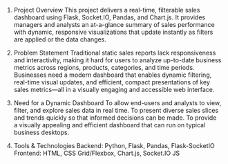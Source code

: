 1. Project Overview
This project delivers a real-time, filterable sales dashboard using Flask, Socket.IO, Pandas, and Chart.js. It provides managers and analysts an at-a-glance summary of sales performance with dynamic, responsive visualizations that update instantly as filters are applied or the data changes.

2. Problem Statement
Traditional static sales reports lack responsiveness and interactivity, making it hard for users to analyze up-to-date business metrics across regions, products, categories, and time periods. Businesses need a modern dashboard that enables dynamic filtering, real-time visual updates, and efficient, compact presentations of key sales metrics—all in a visually engaging and accessible web interface.

3. Need for a Dynamic Dashboard
To allow end-users and analysts to view, filter, and explore sales data in real time.
To present diverse sales slices and trends quickly so that informed decisions can be made.
To provide a visually appealing and efficient dashboard that can run on typical business desktops.

4. Tools & Technologies
Backend: Python, Flask, Pandas, Flask-SocketIO
Frontend: HTML, CSS Grid/Flexbox, Chart.js, Socket.IO JS
